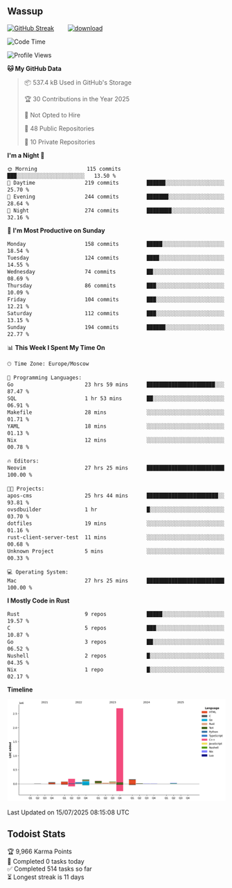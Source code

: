 ## Wassup

<!--
-->

[![GitHub Streak](http://github-readme-streak-stats.herokuapp.com?user=archeoss&theme=shades-of-purple&hide_border=true&date_format=j%20M%5B%20Y%5D)](https://git.io/streak-stats)&nbsp;&nbsp;&nbsp;&nbsp;&nbsp;&nbsp;&nbsp;&nbsp;[![download](https://user-images.githubusercontent.com/68448737/147796309-d8b65b1d-4dde-40d9-b03a-2b42aaa6cd43.jpeg)
](http://bmstu.ru/)

<!--START_SECTION:waka-->
![Code Time](http://img.shields.io/badge/Code%20Time-3%2C989%20hrs%2057%20mins-blue)

![Profile Views](http://img.shields.io/badge/Profile%20Views-0-blue)

**🐱 My GitHub Data** 

> 📦 537.4 kB Used in GitHub's Storage 
 > 
> 🏆 30 Contributions in the Year 2025
 > 
> 🚫 Not Opted to Hire
 > 
> 📜 48 Public Repositories 
 > 
> 🔑 10 Private Repositories 
 > 
**I'm a Night 🦉** 

```text
🌞 Morning                115 commits         ███░░░░░░░░░░░░░░░░░░░░░░   13.50 % 
🌆 Daytime                219 commits         ██████░░░░░░░░░░░░░░░░░░░   25.70 % 
🌃 Evening                244 commits         ███████░░░░░░░░░░░░░░░░░░   28.64 % 
🌙 Night                  274 commits         ████████░░░░░░░░░░░░░░░░░   32.16 % 
```
📅 **I'm Most Productive on Sunday** 

```text
Monday                   158 commits         █████░░░░░░░░░░░░░░░░░░░░   18.54 % 
Tuesday                  124 commits         ████░░░░░░░░░░░░░░░░░░░░░   14.55 % 
Wednesday                74 commits          ██░░░░░░░░░░░░░░░░░░░░░░░   08.69 % 
Thursday                 86 commits          ███░░░░░░░░░░░░░░░░░░░░░░   10.09 % 
Friday                   104 commits         ███░░░░░░░░░░░░░░░░░░░░░░   12.21 % 
Saturday                 112 commits         ███░░░░░░░░░░░░░░░░░░░░░░   13.15 % 
Sunday                   194 commits         ██████░░░░░░░░░░░░░░░░░░░   22.77 % 
```


📊 **This Week I Spent My Time On** 

```text
🕑︎ Time Zone: Europe/Moscow

💬 Programming Languages: 
Go                       23 hrs 59 mins      ██████████████████████░░░   87.47 % 
SQL                      1 hr 53 mins        ██░░░░░░░░░░░░░░░░░░░░░░░   06.91 % 
Makefile                 28 mins             ░░░░░░░░░░░░░░░░░░░░░░░░░   01.71 % 
YAML                     18 mins             ░░░░░░░░░░░░░░░░░░░░░░░░░   01.13 % 
Nix                      12 mins             ░░░░░░░░░░░░░░░░░░░░░░░░░   00.78 % 

🔥 Editors: 
Neovim                   27 hrs 25 mins      █████████████████████████   100.00 % 

🐱‍💻 Projects: 
apos-cms                 25 hrs 44 mins      ███████████████████████░░   93.81 % 
ovsdbuilder              1 hr                █░░░░░░░░░░░░░░░░░░░░░░░░   03.70 % 
dotfiles                 19 mins             ░░░░░░░░░░░░░░░░░░░░░░░░░   01.16 % 
rust-client-server-test  11 mins             ░░░░░░░░░░░░░░░░░░░░░░░░░   00.68 % 
Unknown Project          5 mins              ░░░░░░░░░░░░░░░░░░░░░░░░░   00.33 % 

💻 Operating System: 
Mac                      27 hrs 25 mins      █████████████████████████   100.00 % 
```

**I Mostly Code in Rust** 

```text
Rust                     9 repos             █████░░░░░░░░░░░░░░░░░░░░   19.57 % 
C                        5 repos             ███░░░░░░░░░░░░░░░░░░░░░░   10.87 % 
Go                       3 repos             ██░░░░░░░░░░░░░░░░░░░░░░░   06.52 % 
Nushell                  2 repos             █░░░░░░░░░░░░░░░░░░░░░░░░   04.35 % 
Nix                      1 repo              █░░░░░░░░░░░░░░░░░░░░░░░░   02.17 % 
```



**Timeline**

![Lines of Code chart](https://raw.githubusercontent.com/archeoss/archeoss/master/assets/bar_graph.png)


 Last Updated on 15/07/2025 08:15:08 UTC
<!--END_SECTION:waka-->

## Todoist Stats

<!-- TODO-IST:START -->
🏆  9,966 Karma Points           
🌸  Completed 0 tasks today           
✅  Completed 514 tasks so far           
⏳  Longest streak is 11 days
<!-- TODO-IST:END -->
